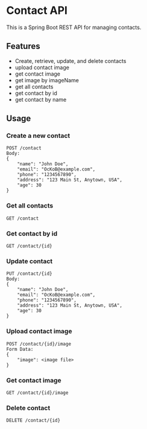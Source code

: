 # Contact API

This is a Spring Boot REST API for managing contacts.

## Features

- Create, retrieve, update, and delete contacts
- upload contact image
- get contact image
- get image by imageName
- get all contacts
- get contact by id
- get contact by name


## Usage

### Create a new contact

```
POST /contact
Body:
{
    "name": "John Doe",
    "email": "OcKoB@example.com",
    "phone": "1234567890",
    "address": "123 Main St, Anytown, USA",
    "age": 30
}
```

### Get all contacts

```
GET /contact
```

### Get contact by id

```
GET /contact/{id}
```

### Update contact

```
PUT /contact/{id}
Body:
{
    "name": "John Doe",
    "email": "OcKoB@example.com",
    "phone": "1234567890",
    "address": "123 Main St, Anytown, USA",
    "age": 30
}
```


### Upload contact image

```
POST /contact/{id}/image
Form Data:
{
    "image": <image file>
}
```


### Get contact image

```
GET /contact/{id}/image
```

### Delete contact

```
DELETE /contact/{id}
```